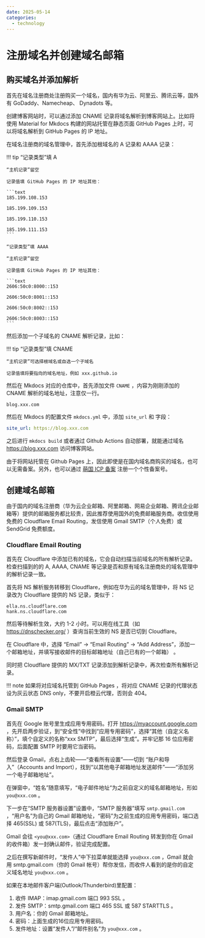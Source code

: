 ```yaml
---
date: 2025-05-14
categories:
  - technology
---
```


# 注册域名并创建域名邮箱

## 购买域名并添加解析

首先在域名注册商处注册购买一个域名，国内有华为云、阿里云、腾讯云等，国外有 GoDaddy、Namecheap、 Dynadots 等。

创建博客网站时，可以通过添加 CNAME 记录将域名解析到博客网站上。比如将使用 Material for Mkdocs 构建的网站托管在静态页面 GitHub Pages 上时，可以将域名解析到 GitHub Pages 的 IP 地址。

在域名注册商的域名管理中，首先添加根域名的 A 记录和 AAAA 记录：

<!-- more -->

!!! tip
    “记录类型”填 A

    “主机记录”留空

    记录值填 GitHub Pages 的 IP 地址其他：

    ```text
    185.199.108.153

    185.199.109.153

    185.199.110.153

    185.199.111.153
    ```

    “记录类型”填 AAAA

    “主机记录”留空

    记录值填 GitHub Pages 的 IP 地址其他：

    ```text
    2606:50c0:8000::153

    2606:50c0:8001::153

    2606:50c0:8002::153

    2606:50c0:8003::153
    ```

然后添加一个子域名的 CNAME 解析记录，比如：

!!! tip
    “记录类型”填 CNAME

    “主机记录”可选择根域名或自选一个子域名

    记录值填将要指向的域名地址，例如 xxx.github.io

然后在 Mkdocs 对应的仓库中，首先添加文件 `CNAME` ，内容为刚刚添加的 CNAME 解析的域名地址，注意仅一行。

```text
blog.xxx.com
```

然后在 Mkdocs 的配置文件 `mkdocs.yml` 中，添加 `site_url` 和 字段：

```yaml
site_url: https://blog.xxx.com
```

之后进行 `mkdocs build` 或者通过 Github Actions 自动部署，就能通过域名 <https://blog.xxx.com> 访问博客网站。

由于将网站托管在 Github Pages 上，因此即使是在国内域名商购买的域名，也可以无需备案。另外，也可以通过 [萌国 ICP 备案](https://icp.gov.moe/) 注册一个个性备案号。

## 创建域名邮箱

由于国内的域名注册商（华为云企业邮箱、阿里邮箱、网易企业邮箱、腾讯企业邮箱等）提供的邮箱服务都比较贵，因此推荐使用国外的免费邮箱服务商。收信使用免费的 Cloudflare Email Routing，发信使用 Gmail SMTP（个人免费）或 SendGrid 免费额度。

### Cloudflare Email Routing

首先在 Cloudflare 中添加已有的域名，它会自动扫描当前域名的所有解析记录。检查扫描到的的 A, AAAA, CNAME 等记录是否和原有域名注册商处的域名管理中的解析记录一致。

首先将 NS 解析服务转移到 Cloudflare，例如在华为云的域名管理中，将 NS 记录改为 Cloudflare 提供的 NS 记录，类似于：

```text
ella.ns.cloudflare.com
hank.ns.cloudflare.com
```

然后等待解析生效，大约 1-2 小时。可以用在线工具（如 <https://dnschecker.org/> ）查询当前生效的 NS 是否已切到 Cloudflare。

在 Cloudflare 中，选择 “Email” → “Email Routing” → “Add Address”，添加一个邮箱地址，并填写接收邮件的目标邮箱地址（自己已有的一个邮箱） 。

同时把 Cloudflare 提供的 MX/TXT 记录添加到解析记录中，再次检查所有解析记录。

!!! note
    如果将对应域名托管到 GitHub Pages ，将对应 CNAME 记录的代理状态设为灰云状态 DNS only，不要开启橙云代理，否则会 404。

### Gmail SMTP

首先在 Google 账号里生成应用专用密码。打开 <https://myaccount.google.com> ，先开启两步验证，到“安全性”中找到“应用专用密码”，选择“其他（自定义名称）”，填个自定义的名称“xxx SMTP”，最后选择“生成”。并牢记那 16 位应用密码，后面配置 SMTP 时要用它当密码。

然后登录 Gmail，点右上齿轮——“查看所有设置”——切到 “账户和导入”（Accounts and Import），找到“以其他电子邮箱地址发送邮件”——“添加另一个电子邮箱地址”。

在弹窗中，“姓名”随意填写，“电子邮件地址“为之前自定义的域名邮箱地址，形如 `you@xxx.com` 。

下一步在“SMTP 服务器设置”设置中，“SMTP 服务器”填写 `smtp.gmail.com` ，“用户名”为自己的 Gmail 邮箱地址，“密码”为之前生成的应用专用密码，端口选择 465(SSL) 或 587(TLS)，最后点击“添加账户”。

Gmail 会往 `<you@xxx.com>`（通过 Cloudflare Email Routing 转发到你在 Gmail 的收件箱）发一封确认邮件，验证完成配置。

之后在撰写新邮件时，“发件人”中下拉菜单就能选择 `you@xxx.com` ，Gmail 就会用 smtp.gmail.com（你的 Gmail 帐号）帮你发信，而收件人看到的是你的自定义域名地址 `you@xxx.com` 。

如果在本地邮件客户端(Outlook/Thunderbird)里配置：

1. 收件 IMAP：imap.gmail.com 端口 993 SSL 。
2. 发件 SMTP：smtp.gmail.com 端口 465 SSL 或 587 STARTTLS 。
3. 用户名：你的 Gmail 邮箱地址。
4. 密码：上面生成的16位应用专用密码。
5. 发件地址：设置“发件人”/“邮件别名”为 `you@xxx.com` 。
